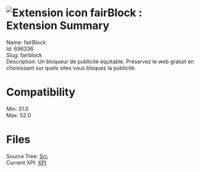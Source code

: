 # ![Extension icon](https://addons.thunderbird.net/user-media/addon_icons/696/696336-64.png?modified=1460805616) fairBlock : Extension Summary

Name: fairBlock  
Id: 696336  
Slug: fairblock  
Description: Un bloqueur de publicité équitable. Préservez le web gratuit en choisissant sur quels sites vous bloquez la publicité.
  

# Compatibility
Min: 31.0  
Max: 52.0  

# Files

Source Tree: [Src](C:/Dev/Thunderbird/ThunderKdB/xall/xOther/696336-fairblock/src)  
Current XPI: [XPI](C:/Dev/Thunderbird/ThunderKdB/xall/xOther/696336-fairblock/xpi)  




